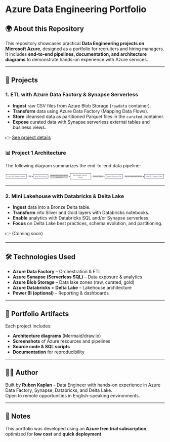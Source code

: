 # Azure Data Engineering Portfolio

## 🌍 About this Repository
This repository showcases practical **Data Engineering projects on Microsoft Azure**, designed as a portfolio for recruiters and hiring managers.  
It includes **end-to-end pipelines, documentation, and architecture diagrams** to demonstrate hands-on experience with Azure services.

---

## 🚀 Projects

### 1. ETL with Azure Data Factory & Synapse Serverless
- **Ingest** raw CSV files from Azure Blob Storage (`rawdata` container).  
- **Transform** data using Azure Data Factory (Mapping Data Flows).  
- **Store** cleansed data as partitioned Parquet files in the `curated` container.  
- **Expose** curated data with Synapse serverless external tables and business views.  

👉 [See project details](project1-adf-synapse/docs/README.md)



### 📊 Project 1 Architecture

The following diagram summarizes the end-to-end data pipeline:


![Project 1 Architecture](project1-adf-synapse/images/project1_architecture.png)



---

### 2. Mini Lakehouse with Databricks & Delta Lake
- **Ingest** data into a Bronze Delta table.  
- **Transform** into Silver and Gold layers with Databricks notebooks.  
- **Enable** analytics with Databricks SQL and/or Synapse serverless.  
- **Focus** on Delta Lake best practices, schema evolution, and partitioning.  

👉 (Coming soon)

---

## 🛠️ Technologies Used
- **Azure Data Factory** – Orchestration & ETL  
- **Azure Synapse (Serverless SQL)** – Data exposure & analytics  
- **Azure Blob Storage** – Data lake zones (raw, curated, gold)  
- **Azure Databricks + Delta Lake** – Lakehouse architecture  
- **Power BI (optional)** – Reporting & dashboards  

---

## 📸 Portfolio Artifacts
Each project includes:
- **Architecture diagrams** (Mermaid/draw.io)  
- **Screenshots** of Azure resources and pipelines  
- **Source code & SQL scripts**  
- **Documentation** for reproducibility  

---

## 👨‍💻 Author
Built by **Ruben Kaplan** – Data Engineer with hands-on experience in Azure Data Factory, Synapse, Databricks, and Delta Lake.  
Open to remote opportunities in English-speaking environments.  

---

## 📌 Notes
This portfolio was developed using an **Azure free trial subscription**, optimized for **low cost** and **quick deployment**.  
